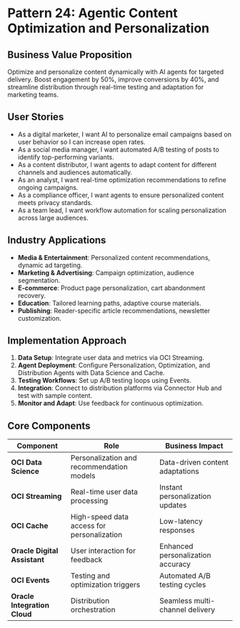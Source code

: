 # Pattern 24: Agentic Content Optimization and Personalization

## Business Value Proposition
Optimize and personalize content dynamically with AI agents for targeted delivery. Boost engagement by 50%, improve conversions by 40%, and streamline distribution through real-time testing and adaptation for marketing teams.

## User Stories
- As a digital marketer, I want AI to personalize email campaigns based on user behavior so I can increase open rates.
- As a social media manager, I want automated A/B testing of posts to identify top-performing variants.
- As a content distributor, I want agents to adapt content for different channels and audiences automatically.
- As an analyst, I want real-time optimization recommendations to refine ongoing campaigns.
- As a compliance officer, I want agents to ensure personalized content meets privacy standards.
- As a team lead, I want workflow automation for scaling personalization across large audiences.

## Industry Applications
- **Media & Entertainment**: Personalized content recommendations, dynamic ad targeting.
- **Marketing & Advertising**: Campaign optimization, audience segmentation.
- **E-commerce**: Product page personalization, cart abandonment recovery.
- **Education**: Tailored learning paths, adaptive course materials.
- **Publishing**: Reader-specific article recommendations, newsletter customization.

## Implementation Approach
1. **Data Setup**: Integrate user data and metrics via OCI Streaming.
2. **Agent Deployment**: Configure Personalization, Optimization, and Distribution Agents with Data Science and Cache.
3. **Testing Workflows**: Set up A/B testing loops using Events.
4. **Integration**: Connect to distribution platforms via Connector Hub and test with sample content.
5. **Monitor and Adapt**: Use feedback for continuous optimization.

## Core Components
| Component | Role | Business Impact |
|-----------|------|-----------------|
| **OCI Data Science** | Personalization and recommendation models | Data-driven content adaptations |
| **OCI Streaming** | Real-time user data processing | Instant personalization updates |
| **OCI Cache** | High-speed data access for personalization | Low-latency responses |
| **Oracle Digital Assistant** | User interaction for feedback | Enhanced personalization accuracy |
| **OCI Events** | Testing and optimization triggers | Automated A/B testing cycles |
| **Oracle Integration Cloud** | Distribution orchestration | Seamless multi-channel delivery |
